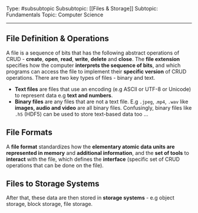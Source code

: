Type: #subsubtopic 
Subsubtopic: [[Files & Storage]]
Subtopic: Fundamentals
Topic: Computer Science

----
## File Definition & Operations

A file is a sequence of bits that has the following abstract operations of CRUD - **create**, **open**, **read**, **write**, **delete** and **close**. The **file extension** specifies how the computer **interprets the sequence of bits**, and which programs can access the file to implement their **specific version** of CRUD operations. There are two key types of files - binary and text.

* **Text files** are files that use an encoding (e.g ASCII or UTF-8 or Unicode) to represent data e.g **text and numbers**.
* **Binary files** are any files that are not a text file. E.g `.jpeg`, .`mp4`, `.wav` like **images, audio and video** are all binary files. Confusingly, binary files like `.h5` (HDF5) can be used to store text-based data too ...  

## File Formats

A **file format** standardizes how the **elementary atomic data units are represented in memory** and **additional information**, and the **set of tools** to **interact** with the file, which defines the **interface** (specific set of CRUD operations that can be done on the file).


## Files to Storage Systems

After that, these data are then stored in **storage systems** - e.g object storage, block storage, file storage.

